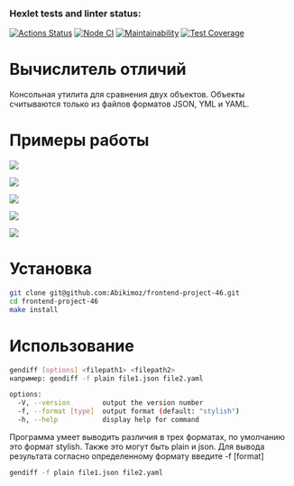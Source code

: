 ### Hexlet tests and linter status:
[![Actions Status](https://github.com/Abikimoz/frontend-project-46/workflows/hexlet-check/badge.svg)](https://github.com/Abikimoz/frontend-project-46/actions)
[![Node CI](https://github.com/Abikimoz/frontend-project-46/workflows/Node%20CI/badge.svg)](https://github.com/Abikimoz/frontend-project-46/actions)
[![Maintainability](https://api.codeclimate.com/v1/badges/2dbd5d592a5aaf01a986/maintainability)](https://codeclimate.com/github/Abikimoz/frontend-project-46/maintainability)
[![Test Coverage](https://api.codeclimate.com/v1/badges/2dbd5d592a5aaf01a986/test_coverage)](https://codeclimate.com/github/Abikimoz/frontend-project-46/test_coverage)

# Вычислитель отличий

Консольная утилита для сравнения двух объектов. Объекты считываются только из файлов форматов JSON, YML и YAML.

# Примеры работы

<a href="https://asciinema.org/a/AbMZvGEZ8W0wX6aLR6jKorgL1" target="_blank"><img src="https://asciinema.org/a/AbMZvGEZ8W0wX6aLR6jKorgL1.svg" /></a>

<a href="https://asciinema.org/a/VWQBROCZSaYZN11RgoihpuPS9" target="_blank"><img src="https://asciinema.org/a/VWQBROCZSaYZN11RgoihpuPS9.svg" /></a>

<a href="https://asciinema.org/a/YY9AR6MyApvPevRX8o9v9roj9" target="_blank"><img src="https://asciinema.org/a/YY9AR6MyApvPevRX8o9v9roj9.svg" /></a>

<a href="https://asciinema.org/a/3uyBootLJ0zl3n90TUf0X2BQB" target="_blank"><img src="https://asciinema.org/a/3uyBootLJ0zl3n90TUf0X2BQB.svg" /></a>

<a href="https://asciinema.org/a/yXR4H7lXAM8G5rOWTXPYEWwOA" target="_blank"><img src="https://asciinema.org/a/yXR4H7lXAM8G5rOWTXPYEWwOA.svg" /></a>

# Установка

```bash
git clone git@github.com:Abikimoz/frontend-project-46.git
cd frontend-project-46
make install
```

# Использование

```bash
gendiff [options] <filepath1> <filepath2>
например: gendiff -f plain file1.json file2.yaml
```

```bash
options:
  -V, --version        output the version number
  -f, --format [type]  output format (default: "stylish")
  -h, --help           display help for command
```

Программа умеет выводить различия в трех форматах, по умолчанию это формат stylish. Также это могут быть plain и json. Для вывода результата согласно определенному формату введите -f [format]

```bash
gendiff -f plain file1.json file2.yaml
```
